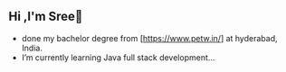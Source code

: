 ## Hi ,I'm Sree👋

-  done my bachelor degree from [https://www.petw.in/] at hyderabad, India.
-  I’m currently learning  Java full stack development...

